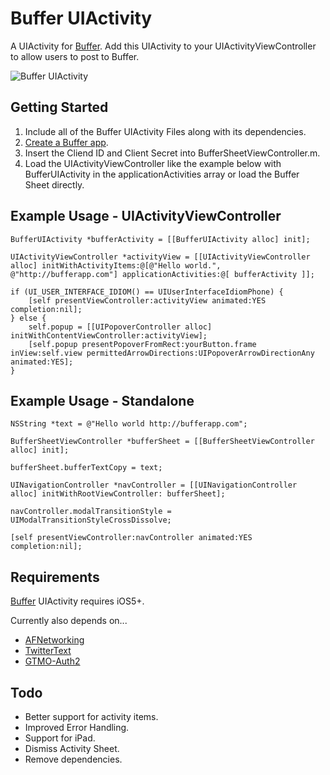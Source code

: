 Buffer UIActivity
=============

A UIActivity for [Buffer](http://bufferapp.com). Add this UIActivity to your UIActivityViewController to allow users to post to Buffer.

![Buffer UIActivity](http://www.andydev.co.uk/wp-content/uploads/2012/09/iOS-Simulator-Screen-shot-22-Sep-2012-14.12.41.png)

## Getting Started

1. Include all of the Buffer UIActivity Files along with its dependencies.
2. [Create a Buffer app](http://bufferapp.com/developers/apps/create).
3. Insert the Cliend ID and Client Secret into BufferSheetViewController.m.
4. Load the UIActivityViewController like the example below with BufferUIActivity in the applicationActivities array or load the Buffer Sheet directly.

## Example Usage - UIActivityViewController

    BufferUIActivity *bufferActivity = [[BufferUIActivity alloc] init];
    
    UIActivityViewController *activityView = [[UIActivityViewController alloc] initWithActivityItems:@[@"Hello world.", @"http://bufferapp.com"] applicationActivities:@[ bufferActivity ]];
    
    if (UI_USER_INTERFACE_IDIOM() == UIUserInterfaceIdiomPhone) {
        [self presentViewController:activityView animated:YES completion:nil];
    } else {
        self.popup = [[UIPopoverController alloc] initWithContentViewController:activityView];
        [self.popup presentPopoverFromRect:yourButton.frame inView:self.view permittedArrowDirections:UIPopoverArrowDirectionAny animated:YES];
    }
    
    
## Example Usage - Standalone

    NSString *text = @"Hello world http://bufferapp.com";
    
    BufferSheetViewController *bufferSheet = [[BufferSheetViewController alloc] init];
    
    bufferSheet.bufferTextCopy = text;
    
    UINavigationController *navController = [[UINavigationController alloc] initWithRootViewController: bufferSheet];
    
    navController.modalTransitionStyle = UIModalTransitionStyleCrossDissolve;
    
    [self presentViewController:navController animated:YES completion:nil];
    
    
## Requirements

[Buffer](http://bufferapp.com) UIActivity requires iOS5+.

Currently also depends on...
* [AFNetworking](https://github.com/AFNetworking/AFNetworking/)
* [TwitterText](https://github.com/twitter/twitter-text-objc)
* [GTMO-Auth2](http://code.google.com/p/gtm-oauth2/)

## Todo

* Better support for activity items.
* Improved Error Handling.
* Support for iPad.
* Dismiss Activity Sheet.
* Remove dependencies.